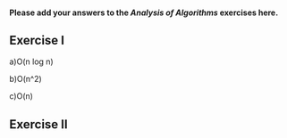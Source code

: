 #### Please add your answers to the ***Analysis of  Algorithms*** exercises here.

## Exercise I

a)O(n log n)


b)O(n^2)


c)O(n)

## Exercise II


